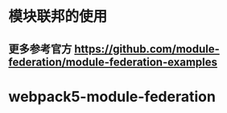 # 模块联邦的使用

## 更多参考官方 https://github.com/module-federation/module-federation-examples
# webpack5-module-federation
